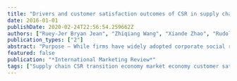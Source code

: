 ```yaml
---
title: "Drivers and customer satisfaction outcomes of CSR in supply chains in different institutional contexts: a comparison between China and Taiwan"
date: 2016-01-01
publishDate: 2020-02-24T22:56:54.259662Z
authors: ["Ruey-Jer Bryan Jean", "Zhiqiang Wang", "Xiande Zhao", "Rudolf R. Sinkovics"]
publication_types: ["2"]
abstract: "Purpose – While firms have widely adopted corporate social responsibility (CSR) initiatives in their supply chains, there is little work simultaneously examining the drivers and outcomes of such initiatives. Specifically, it is not clear how different institutional contexts may shape them. The purpose of this paper is to examine the drivers and performance outcomes of CSR in supply chains in two different institutional contexts: Mainland China (a transition economy) and Taiwan (a market economy). Design/methodology/approach – Data were collected from Mainland Chinese and Taiwanese manufacturing factories engaging in CSR in supply chains. Relationships are examined using “softmodeling” partial least squares analysis. Findings – The findings suggest that CSR in supply chains positively impact on customer satisfaction in both Mainland China and Taiwan. Yet, the influence on CSR in supply chains of different drivers differs according to institutional context. In the transition economy of China, CSR initiatives are driven by regulatory and efficiency forces but not by the competitive advantage force. In contrast, in the market economy of Taiwan, CSR initiatives are driven by the competitive advantage force but not by the other two. Research limitations/implications – This paper provides some empirical evidence of the influence of different institutional contexts on CSR initiatives and their impact on customer satisfaction. The research contributes to the emerging theme of institutional theory in international marketing. Practical implications – Managers should be aware that different institutional contexts may shape firms’ CSR in supply chains. However, CSR in supply chains does matter in terms of enhancing customer satisfaction in all institutional contexts. Originality/value – The authors develop and test a framework of drivers and customer satisfaction outcomes of CSR in supply chains in both a transition and a market economy. Keywords Corporate social responsibility, Supply chain management, Taiwan, Transition economy, Customer satisfaction, Market economy, Institutional difference Paper type Research paper"
featured: false
publication: "*International Marketing Review*"
tags: ["Supply chain CSR transition economy market economy customer satisfaction institutional difference"]
---
```


